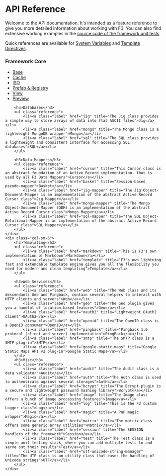 # API Reference

Welcome to the API documentation. It's intended as a feature reference to give you more detailed information about working with F3.
You can also find extensive working examples in the [source code of the framework unit tests](https://github.com/bcosca/fatfree/tree/dev/app).

Quick references are available for <a href="quick-reference#SystemVariables">System Variables</a> and <a href="quick-reference#TemplateDirectives">Template Directives</a>.

<div class="row pb25 ref">
    <div class="col-sm-6">
        <h3>Framework Core</h3>
        <ul class="reference">
            <li><a class="label" href="base" title="The Base class represents the framework core">Base</a></li>
            <li><a class="label" href="cache" title="F3 Multi protocols Cache engine">Cache</a></li>
            <li><a class="label" href="iso" title="The ISO class provides a list of ISO codes of languages  and countries">ISO</a></li>
            <li><a class="label" href="prefab-registry" title="Prefab is a factory wrapper for singleton classes">Prefab & Registry</a></li>
            <li><a class="label" href="view" title="The View is responsible for rendering PHP views in MVC parlance">View</a></li>
            <li><a class="label" href="preview" title="The Preview class is a lightweight template engine class that extends the View class">Preview</a></li>
        </ul>

        <h3>Databases</h3>
        <ul class="reference">
            <li><a class="label" href="jig" title="The Jig class provides a simple way to store arrays of data into flat ASCII files">Jig</a></li>
            <li><a class="label" href="mongo" title="The Mongo class is a lightweight MongoDB wrapper">Mongo</a></li>
            <li><a class="label" href="sql" title="The SQL class provides a lightweight and consistent interface for accessing SQL databases">SQL</a></li>
        </ul>

        <h3>Data Mappers</h3>
        <ul class="reference">
            <li><a class="label" href="cursor" title="This Cursor class is an abstract foundation of an Active Record implementation, that is used by all F3 Data Mappers">Cursor</a></li>
            <li><a class="label" href="basket" title="Session-based pseudo-mapper">Basket</a></li>
            <li><a class="label" href="jig-mapper" title="The Jig Object-Document-Mapper is an implementation of the abstract Active Record Cursor class">Jig Mapper</a></li>
            <li><a class="label" href="mongo-mapper" title="The Mongo Object-Document-Mapper (ODM) is an implementation of the abstract Active Record Cursor class">Mongo Mapper</a></li>
            <li><a class="label" href="sql-mapper" title="The SQL Object-Relational-Mapper is an implementation of the abstract Active Record Cursor class">SQL Mapper</a></li>
        </ul>
    </div>
    <div class="col-sm-6">
        <h3>Templating</h3>
        <ul class="reference">
            <li><a class="label" href="markdown" title="This is F3's own implementation of Markdown">Markdown</a></li>
            <li><a class="label" href="template" title="F3's own lightning fast and extendable template engine gives you all the flexibility you need for modern and clean templating">Template</a></li>
        </ul>

        <h3>Web Services</h3>
        <ul class="reference">
            <li><a class="label" href="web" title="The Web class and its descendants Geo and Pingback, contain several helpers to interact with HTTP clients and servers">Web</a></li>
            <li><a class="label" href="geo" title="The Geo plugin gives you a handful of location-based features">Geo</a></li>
            <li><a class="label" href="oauth2" title="Lightweight OAuth2 client">OAuth2</a></li>
            <li><a class="label" href="openid" title="The OpenID class is a OpenID consumer">OpenID</a></li>
            <li><a class="label" href="pingback" title="Pingback 1.0 protocol (client and server) implementation">PingBack</a></li>
            <li><a class="label" href="smtp" title="The SMTP class is a SMTP plug-in">SMTP</a></li>
            <li><a class="label" href="google-static-maps" title="Google Static Maps API v2 plug-in">Google Static Maps</a></li>
        </ul>
        <h3>Misc</h3>
        <ul class="reference">
            <li><a class="label" href="audit" title="The Audit class is a data validator">Audit</a></li>
            <li><a class="label" href="auth" title="The Auth class is used to authenticate against several storages">Auth</a></li>
            <li><a class="label" href="bcrypt" title="The Bcrypt plugin is a secure and lightweight password hashing library">Bcrypt</a></li>
            <li><a class="label" href="image" title="The Image class offers a bunch of image processing features">Image</a></li>
            <li><a class="label" href="log" title="This is the F3 custom Logger class">Log</a></li>
            <li><a class="label" href="magic" title="A PHP magic wrapper">Magic</a></li>
            <li><a class="label" href="matrix" title="The matrix class offers some generic array utilities">Matrix</a></li>
            <li><a class="label" href="session" title="The SESSION handlers of the framework">Session</a></li>
            <li><a class="label" href="test" title="The Test class is a simple unit testing stack, where you can add multiple tests to and serve out their results">Test</a></li>
            <li><a class="label" href="utf-unicode-string-manager" title="The UTF class is an utility class that eases the handling of Unicode strings">UTF</a></li>
        </ul>
    </div>
</div>
